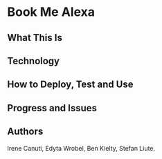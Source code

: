 # Book Me Alexa

## What This Is

## Technology

## How to Deploy, Test and Use

## Progress and Issues

## Authors

Irene Canuti, Edyta Wrobel, Ben Kielty, Stefan Liute.
